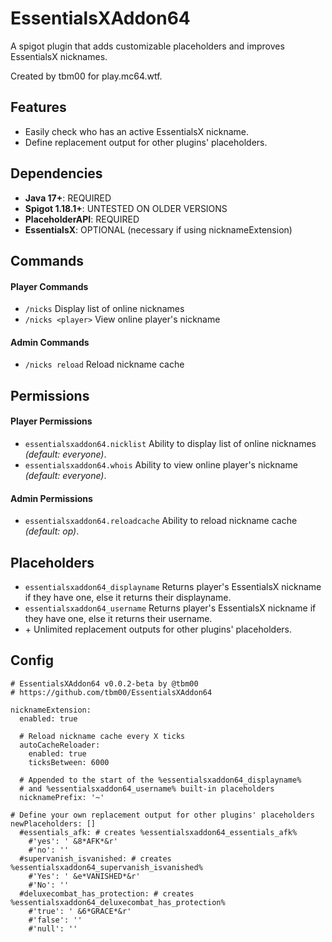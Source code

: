# EssentialsXAddon64
A spigot plugin that adds customizable placeholders and improves EssentialsX nicknames.

Created by tbm00 for play.mc64.wtf.

## Features
- Easily check who has an active EssentialsX nickname.
- Define replacement output for other plugins' placeholders.

## Dependencies
- **Java 17+**: REQUIRED
- **Spigot 1.18.1+**: UNTESTED ON OLDER VERSIONS
- **PlaceholderAPI**: REQUIRED
- **EssentialsX**: OPTIONAL (necessary if using nicknameExtension)


## Commands
#### Player Commands
- `/nicks` Display list of online nicknames
- `/nicks <player>` View online player's nickname

#### Admin Commands
- `/nicks reload` Reload nickname cache

## Permissions
#### Player Permissions
- `essentialsxaddon64.nicklist` Ability to display list of online nicknames *(default: everyone)*.
- `essentialsxaddon64.whois` Ability to view online player's nickname *(default: everyone)*.

#### Admin Permissions
- `essentialsxaddon64.reloadcache` Ability to reload nickname cache *(default: op)*.

## Placeholders
- `essentialsxaddon64_displayname` Returns player's EssentialsX nickname if they have one, else it returns their displayname.
- `essentialsxaddon64_username` Returns player's EssentialsX nickname if they have one, else it returns their username.
- \+ Unlimited replacement outputs for other plugins' placeholders.

## Config
```
# EssentialsXAddon64 v0.0.2-beta by @tbm00
# https://github.com/tbm00/EssentialsXAddon64

nicknameExtension:
  enabled: true

  # Reload nickname cache every X ticks
  autoCacheReloader:
    enabled: true
    ticksBetween: 6000
    
  # Appended to the start of the %essentialsxaddon64_displayname%
  # and %essentialsxaddon64_username% built-in placeholders
  nicknamePrefix: '~'

# Define your own replacement output for other plugins' placeholders
newPlaceholders: []
  #essentials_afk: # creates %essentialsxaddon64_essentials_afk%
    #'yes': ' &8*AFK*&r'
    #'no': ''
  #supervanish_isvanished: # creates %essentialsxaddon64_supervanish_isvanished%
    #'Yes': ' &e*VANISHED*&r'
    #'No': ''
  #deluxecombat_has_protection: # creates %essentialsxaddon64_deluxecombat_has_protection%
    #'true': ' &6*GRACE*&r'
    #'false': ''
    #'null': ''
```